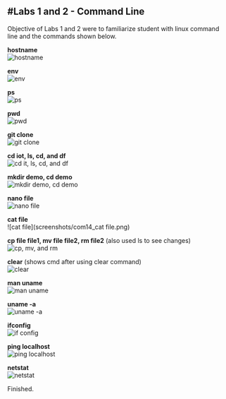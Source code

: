 ## #Labs 1 and 2 - Command Line <br />
Objective of Labs 1 and 2 were to familiarize student with linux command line and the commands shown below. <br /> 

**hostname** <br />
![hostname](screenshots/com1_hostname.png) <br />

**env** <br />
![env](screenshots/com2_env.png) <br />

**ps** <br />
![ps](screenshots/com3_ps.png) <br />

**pwd** <br />
![pwd](screenshots/com4_pwd.png) <br />

**git clone** <br />
![git clone](screenshots/com5_gitclone.png) <br />

**cd iot, ls, cd, and df** <br />
![cd it, ls, cd, and df](screenshots/com6_com10.png) <br />

**mkdir demo, cd demo** <br />
![mkdir demo, cd demo](screenshots/com11_com12_mkdircddemo.png) <br />

**nano file** <br />
![nano file](screenshots/com13_nanofile.png) <br />

**cat file** <br />
![cat file](screenshots/com14_cat file.png) <br />

**cp file file1, mv file file2, rm file2** (also used ls to see changes) <br />
![cp, mv, and rm](screenshots/com15_com17_cp_mv_rm.png) <br />

**clear** (shows cmd after using clear command) <br />
![clear](screenshots/com18_afterclear.png) <br />

**man uname** <br />
![man uname](screenshots/com19_manuname.png) <br />

**uname -a** <br />
![uname -a](screenshots/com20_unamedasha.png) <br />

**ifconfig** <br />
![if config](screenshots/com21_ifconfig.png) <br />

**ping localhost** <br />
![ping localhost](screenshots/com22_ping_localhost.png) <br />

**netstat** <br />
![netstat](screenshots/com23_netstat.png) <br />

Finished.


